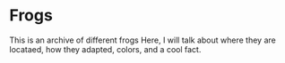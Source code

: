 # Frogs
This is an archive of different frogs
Here, I will talk about where they are locataed, how they adapted, colors, and a cool fact.
